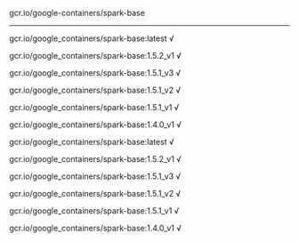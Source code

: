 gcr.io/google-containers/spark-base 

----
gcr.io/google_containers/spark-base:latest √

gcr.io/google_containers/spark-base:1.5.2_v1 √

gcr.io/google_containers/spark-base:1.5.1_v3 √

gcr.io/google_containers/spark-base:1.5.1_v2 √

gcr.io/google_containers/spark-base:1.5.1_v1 √

gcr.io/google_containers/spark-base:1.4.0_v1 √

gcr.io/google_containers/spark-base:latest √

gcr.io/google_containers/spark-base:1.5.2_v1 √

gcr.io/google_containers/spark-base:1.5.1_v3 √

gcr.io/google_containers/spark-base:1.5.1_v2 √

gcr.io/google_containers/spark-base:1.5.1_v1 √

gcr.io/google_containers/spark-base:1.4.0_v1 √

